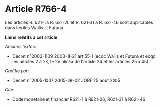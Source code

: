 # Article R766-4

Les articles R. 621-1 à R. 621-26 et R. 621-31 à R. 621-46 sont applicables dans les îles Wallis et Futuna.

**Liens relatifs à cet article**

_Anciens textes_:

  - Décret n°2003-1109 2003-11-21 art 55-1 (ecqc Wallis et Futuna et ecqc les articles 2 à 23, le 2e alinéa de l'article 24 et les articles 25 à 45)

_Codifié par_:

  - Décret n°2005-1007 2005-08-02 JORF 25 août 2005

_Cite_:

  - Code monétaire et financier R621-1 à R621-26, R621-31 à R621-46
